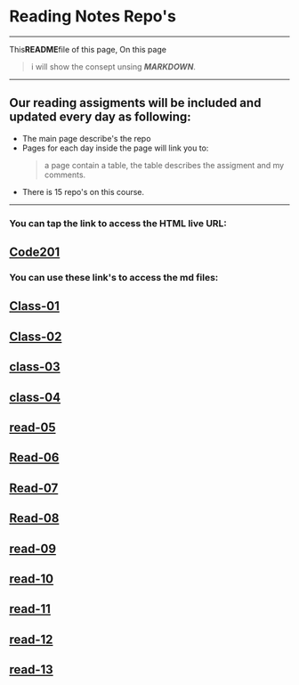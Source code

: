# Reading Notes Repo's

---

This**README**file of this page, On this page

> i will show the consept unsing **_MARKDOWN_**.

---

## Our reading assigments will be included and updated every day as following:

- The main page describe's the repo
- Pages for each day inside the page will link you to:
  > a page contain a table, the
  > table describes the assigment and my comments.
- There is 15 repo's on this course.

---

### You can tap the link to access the HTML live URL:

## [Code201](https://odai92.github.io/reading-notes/code201.html)

### You can use these link's to access the md files:

## [Class-01](md's/class-01.md)

## [Class-02](md's/class-02.md)

## [class-03](md's/class-03.md)

## [class-04](md's/class-04.md)

## [read-05](md's/class-05.md)

## [Read-06](md's/class-6.md)

## [Read-07](md's/class-07.md)

## [Read-08](md's/class-08.md)

## [read-09](md's/class-09.md)

## [read-10](md's/class-10.md)

## [read-11](md's/class-11.md)

## [read-12](md's/class-12.md)

## [read-13](md's/class-13.md)
